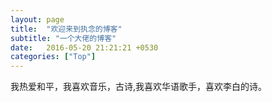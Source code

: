 ```yaml
---
layout: page
title:  "欢迎来到执念的博客"
subtitle: "一个大佬的博客"
date:   2016-05-20 21:21:21 +0530
categories: ["Top"]
---
```

我热爱和平，我喜欢音乐，古诗,我喜欢华语歌手，喜欢李白的诗。

[jekyll-docs]: http://jekyllrb.com/docs/home
[jekyll-gh]:   https://github.com/jekyll/jekyll
[jekyll-talk]: https://talk.jekyllrb.com/
